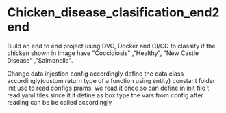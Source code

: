 # Chicken_disease_clasification_end2end
Build an end to end project using DVC, Docker and CI/CD to classify if the chicken shown in image have "Coccidiosis" ,"Healthy", "New Castle Disease" ,"Salmonella".

Change data injestion config accordingly
define the data class accordingly(custom return type of a function using entity)
constant folder init use to read configs prams. we read it once so can define in init file t read yaml files
since it it define as box type the vars from config after reading can be be called accordingly